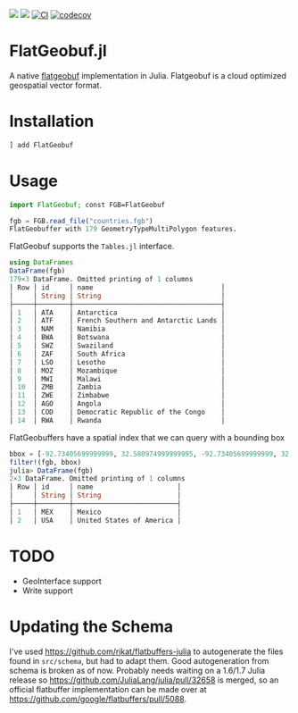 [![](https://img.shields.io/badge/docs-dev-blue.svg)](https://evetion.github.io/FlatGeobuf.jl/dev) [![](https://img.shields.io/badge/docs-stable-blue.svg)](https://evetion.github.io/FlatGeobuf.jl/stable) [![CI](https://github.com/evetion/FlatGeobuf.jl/actions/workflows/ci.yml/badge.svg)](https://github.com/evetion/FlatGeobuf.jl/actions/workflows/ci.yml) [![codecov](https://codecov.io/gh/evetion/FlatGeobuf.jl/branch/master/graph/badge.svg?token=PBLSRXFGII)](https://codecov.io/gh/evetion/FlatGeobuf.jl)

# FlatGeobuf.jl
A native [flatgeobuf](https://github.com/flatgeobuf/flatgeobuf) implementation in Julia. Flatgeobuf is a cloud optimized geospatial vector format.

# Installation
```julia
] add FlatGeobuf
```

# Usage
```julia
import FlatGeobuf; const FGB=FlatGeobuf

fgb = FGB.read_file("countries.fgb")
FlatGeobuffer with 179 GeometryTypeMultiPolygon features.
```

FlatGeobuf supports the `Tables.jl` interface.
```julia
using DataFrames
DataFrame(fgb)
179×3 DataFrame. Omitted printing of 1 columns
│ Row │ id     │ name                                │
│     │ String │ String                              │
├─────┼────────┼─────────────────────────────────────┤
│ 1   │ ATA    │ Antarctica                          │
│ 2   │ ATF    │ French Southern and Antarctic Lands │
│ 3   │ NAM    │ Namibia                             │
│ 4   │ BWA    │ Botswana                            │
│ 5   │ SWZ    │ Swaziland                           │
│ 6   │ ZAF    │ South Africa                        │
│ 7   │ LSO    │ Lesotho                             │
│ 8   │ MOZ    │ Mozambique                          │
│ 9   │ MWI    │ Malawi                              │
│ 10  │ ZMB    │ Zambia                              │
│ 11  │ ZWE    │ Zimbabwe                            │
│ 12  │ AGO    │ Angola                              │
│ 13  │ COD    │ Democratic Republic of the Congo    │
│ 14  │ RWA    │ Rwanda                              │
```

FlatGeobuffers have a spatial index that we can query with a bounding box
```julia
bbox = [-92.73405699999999, 32.580974999999995, -92.73405699999999, 32.580974999999995]
filter!(fgb, bbox)
julia> DataFrame(fgb)
2×3 DataFrame. Omitted printing of 1 columns
│ Row │ id     │ name                     │
│     │ String │ String                   │
├─────┼────────┼──────────────────────────┤
│ 1   │ MEX    │ Mexico                   │
│ 2   │ USA    │ United States of America │
```

# TODO
* GeoInterface support
* Write support

# Updating the Schema
I've used https://github.com/rjkat/flatbuffers-julia to autogenerate the files found in `src/schema`, but had to adapt them. Good autogeneration from schema is broken as of now. Probably needs waiting on a 1.6/1.7 Julia release so https://github.com/JuliaLang/julia/pull/32658 is merged, so an official flatbuffer implementation can be made over at https://github.com/google/flatbuffers/pull/5088.
